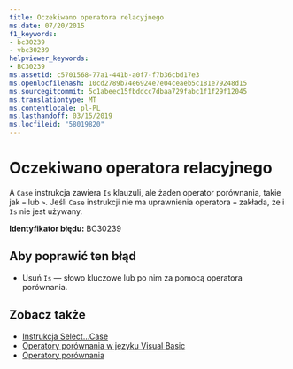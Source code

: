 ```yaml
---
title: Oczekiwano operatora relacyjnego
ms.date: 07/20/2015
f1_keywords:
- bc30239
- vbc30239
helpviewer_keywords:
- BC30239
ms.assetid: c5701568-77a1-441b-a0f7-f7b36cbd17e3
ms.openlocfilehash: 10cd2789b74e6924e7e04ceaeb5c181e79248d15
ms.sourcegitcommit: 5c1abeec15fbddcc7dbaa729fabc1f1f29f12045
ms.translationtype: MT
ms.contentlocale: pl-PL
ms.lasthandoff: 03/15/2019
ms.locfileid: "58019820"
---
```

# <a name="relational-operator-expected"></a>Oczekiwano operatora relacyjnego
A `Case` instrukcja zawiera `Is` klauzuli, ale żaden operator porównania, takie jak `=` lub `>`. Jeśli `Case` instrukcji nie ma uprawnienia operatora `=` zakłada, że i `Is` nie jest używany.  
  
 **Identyfikator błędu:** BC30239  
  
## <a name="to-correct-this-error"></a>Aby poprawić ten błąd  
  
-   Usuń `Is` — słowo kluczowe lub po nim za pomocą operatora porównania.  
  
## <a name="see-also"></a>Zobacz także

- [Instrukcja Select...Case](../../visual-basic/language-reference/statements/select-case-statement.md)
- [Operatory porównania w języku Visual Basic](../../visual-basic/programming-guide/language-features/operators-and-expressions/comparison-operators.md)
- [Operatory porównania](../../visual-basic/language-reference/operators/comparison-operators.md)
